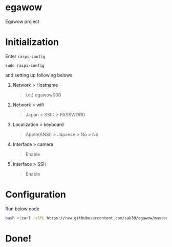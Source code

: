 # egawow
Egawow project


# Initialization
Enter `raspi-config`
```
sudo raspi-config
```
and setting up following belows 

1. Network > Hostname
	> i.e.) egawow000

2. Network > wifi
	> Japan > SSID > PASSWORD

3. Localization > keyboard
	> Apple(ANSI) > Japaese > No > No

4. Interface > camera
	> Enable
	
5. Interface > SSH
	> Enable
	
	
	
# Configuration
Run below code
```bash
bash <(curl -sSfL https://raw.githubusercontent.com/sak39/egawow/master/etc/init.sh)
```


# Done!
